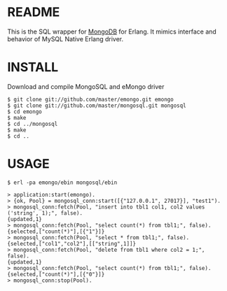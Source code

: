 README
======

This is the SQL wrapper for [MongoDB](http://www.mongodb.org) for Erlang. It mimics interface and behavior of MySQL Native Erlang driver.

INSTALL
=======

Download and compile MongoSQL and eMongo driver

	$ git clone git://github.com/master/emongo.git emongo
	$ git clone git://github.com/master/mongosql.git mongosql
 	$ cd emongo
 	$ make
 	$ cd ../mongosql
 	$ make
 	$ cd ..

USAGE
=====
	$ erl -pa emongo/ebin mongosql/ebin

	> application:start(emongo).
	> {ok, Pool} = mongosql_conn:start([{"127.0.0.1", 27017}], "test1").
	> mongosql_conn:fetch(Pool, "insert into tbl1 col1, col2 values ('string', 1);", false).
	{updated,1}
	> mongosql_conn:fetch(Pool, "select count(*) from tbl1;", false). 
	{selected,["count(*)"],[{"1"}]}
	> mongosql_conn:fetch(Pool, "select * from tbl1;", false).
	{selected,["col1","col2"],[["string",1]]}
	> mongosql_conn:fetch(Pool, "delete from tbl1 where col2 = 1;", false).  
	{updated,1}
	> mongosql_conn:fetch(Pool, "select count(*) from tbl1;", false).        
	{selected,["count(*)"],[{"0"}]}
	> mongosql_conn:stop(Pool).
